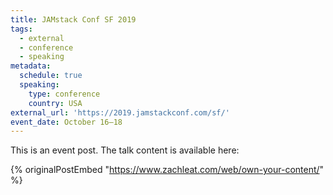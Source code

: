 ```yaml
---
title: JAMstack Conf SF 2019
tags:
  - external
  - conference
  - speaking
metadata:
  schedule: true
  speaking:
    type: conference
    country: USA
external_url: 'https://2019.jamstackconf.com/sf/'
event_date: October 16–18
---
```

This is an event post. The talk content is available here:

{% originalPostEmbed "https://www.zachleat.com/web/own-your-content/" %}